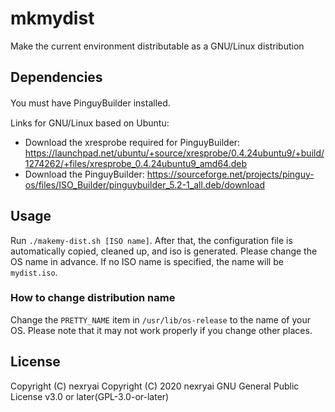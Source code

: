# mkmydist
Make the current environment distributable as a GNU/Linux distribution

## Dependencies
You must have PinguyBuilder installed.　

Links for GNU/Linux based on Ubuntu:
- Download the xresprobe required for PinguyBuilder: https://launchpad.net/ubuntu/+source/xresprobe/0.4.24ubuntu9/+build/1274262/+files/xresprobe_0.4.24ubuntu9_amd64.deb
- Download the PinguyBuilder: https://sourceforge.net/projects/pinguy-os/files/ISO_Builder/pinguybuilder_5.2-1_all.deb/download

## Usage
Run `./makemy-dist.sh [ISO name]`.
After that, the configuration file is automatically copied, cleaned up, and iso is generated. Please change the OS name in advance.
If no ISO name is specified, the name will be `mydist.iso`.

### How to change distribution name
Change the `PRETTY_NAME` item in `/usr/lib/os-release` to the name of your OS. Please note that it may not work properly if you change other places.

## License
Copyright (C) nexryai
Copyright (C) 2020 nexryai
GNU General Public License v3.0 or later(GPL-3.0-or-later)
